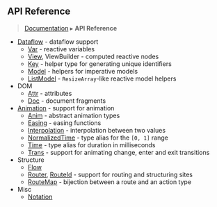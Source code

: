 ## API Reference
> [Documentation](../README.md) ▸ **API Reference**

* [Dataflow](Dataflow.md) - dataflow support
  * [Var](Var.md) - reactive variables
  * [View](View.md), ViewBuilder - computed reactive nodes
  * [Key](Key.md) - helper type for generating unique identifiers 
  * [Model](Model.md) - helpers for imperative models
  * [ListModel](ListModel.md) - `ResizeArray`-like reactive model helpers
* DOM
  * [Attr](Attr.md) - attributes
  * [Doc](Doc.md) - document fragments
* [Animation](Animation.md) - support for animation
  * [Anim](Anim.md) - abstract animation types
  * [Easing](Easing.md) - easing functions
  * [Interpolation](Interpolation.md) - interpolation between two values
  * [NormalizedTime](NormalizedTime.md) - type alias for the `[0, 1]` range
  * [Time](Time.md) - type alias for duration in milliseconds
  * [Trans](Trans.md) - support for animating change, enter and exit transitions
* Structure
  * [Flow](Flow.md)
  * [Router](Router.md), [RouteId](Router.md#RouteId) - support for routing and structuring sites
  * [RouteMap](RouteMap.md) - bijection between a route and an action type
* Misc
  * [Notation](Notation.md)
